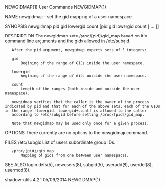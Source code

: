 NEWGIDMAP(1)                                                                                    User Commands                                                                                    NEWGIDMAP(1)



NAME
       newgidmap - set the gid mapping of a user namespace

SYNOPSIS
       newgidmap pid gid lowergid count [pid gid lowergid count [ ... ]]

DESCRIPTION
       The newgidmap sets /proc/[pid]/gid_map based on it's command line arguments and the gids allowed in /etc/subgid.

       After the pid argument, newgidmap expects sets of 3 integers:

       gid
           Begining of the range of GIDs inside the user namespace.

       lowergid
           Begining of the range of GIDs outside the user namespace.

       count
           Length of the ranges (both inside and outside the user namespace).

       newgidmap verifies that the caller is the owner of the process indicated by pid and that for each of the above sets, each of the GIDs in the range [lowergid, lowergid+count] is allowed to the caller
       according to /etc/subgid before setting /proc/[pid]/gid_map.

       Note that newgidmap may be used only once for a given process.

OPTIONS
       There currently are no options to the newgidmap command.

FILES
       /etc/subgid
           List of users subordinate group IDs.

       /proc/[pid]/gid_map
           Mapping of gids from one between user namespaces.

SEE ALSO
       login.defs(5), newusers(8), subgid(5), useradd(8), userdel(8), usermod(8).



shadow-utils 4.2.1                                                                                05/09/2014                                                                                     NEWGIDMAP(1)
